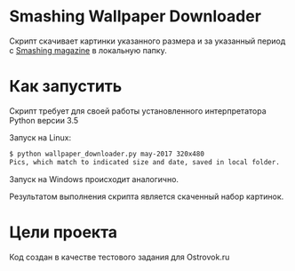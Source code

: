 # Smashing Wallpaper Downloader

Скрипт скачивает картинки указанного размера и за указанный период с [Smashing magazine](https://www.smashingmagazine.com/) в локальную папку.

# Как запустить
Скрипт требует для своей работы установленного интерпретатора Python версии 3.5

Запуск на Linux:
```bash
$ python wallpaper_downloader.py may-2017 320x480
Pics, which match to indicated size and date, saved in local folder.

```  
Запуск на Windows происходит аналогично.  

Результатом выполнения скрипта является скаченный набор картинок.

# Цели проекта
Код создан в качестве тестового задания для Ostrovok.ru